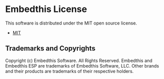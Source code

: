 Embedthis License
===

This software is distributed under the MIT open source license.

* [MIT](https://opensource.org/licenses/MIT)

Trademarks and Copyrights
---
Copyright (c) Embedthis Software. All Rights Reserved.
Embedthis and Embedthis ESP are trademarks of Embedthis Software, LLC.
Other brands and their products are trademarks of their respective holders.
